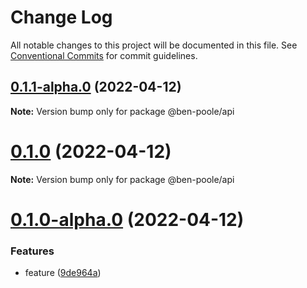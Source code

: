 # Change Log

All notable changes to this project will be documented in this file.
See [Conventional Commits](https://conventionalcommits.org) for commit guidelines.

## [0.1.1-alpha.0](https://github.com/ben-poole/lerna-test/compare/@ben-poole/api@0.1.0...@ben-poole/api@0.1.1-alpha.0) (2022-04-12)

**Note:** Version bump only for package @ben-poole/api





# [0.1.0](https://github.com/ben-poole/lerna-test/compare/@ben-poole/api@0.1.0-alpha.0...@ben-poole/api@0.1.0) (2022-04-12)

**Note:** Version bump only for package @ben-poole/api





# [0.1.0-alpha.0](https://github.com/ben-poole/lerna-test/compare/@ben-poole/api@0.0.7...@ben-poole/api@0.1.0-alpha.0) (2022-04-12)


### Features

* feature ([9de964a](https://github.com/ben-poole/lerna-test/commit/9de964a59e01a87b2c176b59f48358b9d205e162))
